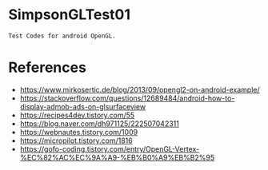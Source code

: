 # SimpsonGLTest01
```Text
Test Codes for android OpenGL.
```

# References
* https://www.mirkosertic.de/blog/2013/09/opengl2-on-android-example/
* https://stackoverflow.com/questions/12689484/android-how-to-display-admob-ads-on-glsurfaceview
* https://recipes4dev.tistory.com/55
* https://blog.naver.com/dh971125/222507042311
* https://webnautes.tistory.com/1009
* https://micropilot.tistory.com/1816
* https://gofo-coding.tistory.com/entry/OpenGL-Vertex-%EC%82%AC%EC%9A%A9-%EB%B0%A9%EB%B2%95
